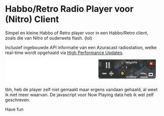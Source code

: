 # Habbo/Retro Radio Player voor (Nitro) Client
Simpel en kleine Habbo of Retro player voor in een Habbo/Retro client, zoals die van Nitro of ouderwets flash. (lol)

Inclusief ingebouwde API informatie van een Azuracast radiostation, welke real-time wordt opgehaald via [High Performance Updates](https://www.azuracast.com/docs/developers/now-playing-data/#websockets). 

![Demo GIF](images/player.gif)

tbh, heb de player zelf niet gemaakt maar ergens vandaan gehaald, al weet ik niet meer waarvan. De javascript voor Now Playing data heb ik wel zelf geschreven.

Have fun
